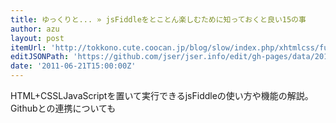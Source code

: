 ```yaml
---
title: ゆっくりと... » jsFiddleをとことん楽しむために知っておくと良い15の事
author: azu
layout: post
itemUrl: 'http://tokkono.cute.coocan.jp/blog/slow/index.php/xhtmlcss/fun-with-jsfiddle/'
editJSONPath: 'https://github.com/jser/jser.info/edit/gh-pages/data/2011/06/index.json'
date: '2011-06-21T15:00:00Z'
---
```

HTML+CSSLJavaScriptを置いて実行できるjsFiddleの使い方や機能の解説。
Githubとの連携についても
